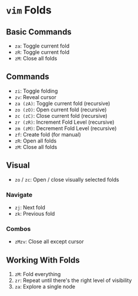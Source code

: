 # `vim` Folds

## Basic Commands

- `za`: Toggle current fold
- `zR`: Toggle current fold
- `zM`: Close all folds

## Commands

- `zi`: Toggle folding
- `zv`: Reveal cursor
- `za (zA)`: Toggle current fold (recursive)
- `zo (zO)`: Open current fold (recursive)
- `zc (zC)`: Close current fold (recursive)
- `zr (zR)`: Increment Fold Level (recursive)
- `zm (zM)`: Decrement Fold Level (recursive)
- `zf`: Create fold (for manual)
- `zR`: Open all folds
- `zM`: Close all folds

## Visual

- `zo` / `zc`: Open / close visually selected folds

### Navigate

- `zj`: Next fold
- `zk`: Previous fold

### Combos

- `zMzv`: Close all except cursor

## Working With Folds

1. `zM`: Fold everything
2. `zr`: Repeat until there's the right level of visibility
3. `za`: Explore a single node
